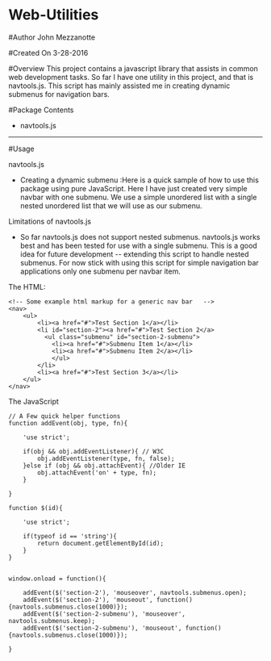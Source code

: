 # Web-Utilities

#Author
John Mezzanotte

#Created On
3-28-2016

#Overview
This project contains a javascript library that assists in common web development tasks. So far I have one utility in this
project, and that is navtools.js. This script has mainly assisted me in creating dynamic submenus for navigation bars. 

#Package Contents 
- navtools.js

______________________________________________________________________________________________________________________________________
#Usage

navtools.js
- Creating a dynamic submenu :Here is a quick sample of how to use this package using pure JavaScript. Here I have just created very simple navbar with one submenu. We use a simple unordered list with a single nested unordered list that we will use as our submenu. 

Limitations of navtools.js 
- So far navtools.js does not support nested submenus. navtools.js works best and has been tested for use with a single submenu. This is a good idea for future development -- extending this script to handle nested submenus. For now stick with using this script for simple navigation bar applications only one submenu per navbar item. 

The HTML:
```
<!-- Some example html markup for a generic nav bar   -->
<nav>
	<ul>
		<li><a href="#">Test Section 1</a></li>
		<li id="section-2"><a href="#">Test Section 2</a>
		  <ul class="submenu" id="section-2-submenu">
			<li><a href="#">Submenu Item 1</a></li>
			<li><a href="#">Submenu Item 2</a></li>
			</ul>
		</li>
		<li><a href="#">Test Section 3</a></li>
	</ul>
</nav>

```

The JavaScript
```
// A Few quick helper functions
function addEvent(obj, type, fn){
	
	'use strict';
	
	if(obj && obj.addEventListener){ // W3C
		obj.addEventListener(type, fn, false); 
	}else if (obj && obj.attachEvent){ //Older IE
		obj.attachEvent('on' + type, fn);
	}
	
}

function $(id){
	
	'use strict';
	
	if(typeof id == 'string'){
		return document.getElementById(id);
	}
}


window.onload = function(){
	
	addEvent($('section-2'), 'mouseover', navtools.submenus.open); 
	addEvent($('section-2'), 'mouseout', function(){navtools.submenus.close(1000)});
	addEvent($('section-2-submenu'), 'mouseover', navtools.submenus.keep);
	addEvent($('section-2-submenu'), 'mouseout', function(){navtools.submenus.close(1000)});
	
}

```
